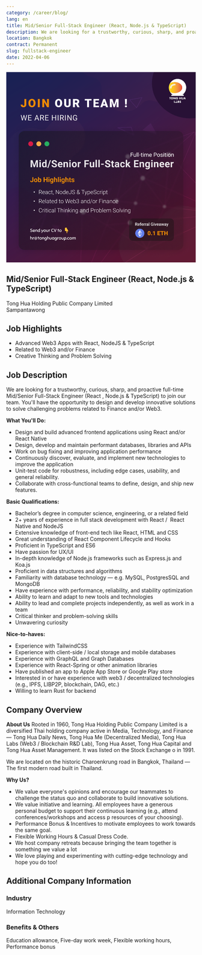 ```yaml
---
category: /career/blog/
lang: en
title: Mid/Senior Full-Stack Engineer (React, Node.js & TypeScript)
description: We are looking for a trustworthy, curious, sharp, and proactive full-time Mid/Senior Full-Stack Engineer (React , Node.js & TypeScript) to join our team. You'll have the opportunity to design and develop innovative solutions to solve challenging problems related to Finance and/or Web3.
location: Bangkok
contract: Permanent
slug: fullstack-engineer
date: 2022-04-06
---
```

![Mid/Senior Full-Stack Engineer (React, Node.js & TypeScript)](../../../images/senior_fullstack_engineer.png)

## Mid/Senior Full-Stack Engineer (React, Node.js & TypeScript)

Tong Hua Holding Public Company Limited  
Sampantawong  

## Job Highlights

- Advanced Web3 Apps with React, NodeJS & TypeScript
- Related to Web3 and/or Finance
- Creative Thinking and Problem Solving

## Job Description

We are looking for a trustworthy, curious, sharp, and proactive full-time Mid/Senior Full-Stack Engineer (React , Node.js & TypeScript) to join our team. You'll have the opportunity to design and develop innovative solutions to solve challenging problems related to Finance and/or Web3.

**What You'll Do:**

- Design and build advanced frontend applications using React and/or React Native
- Design, develop and maintain performant databases, libraries and APIs
- Work on bug fixing and improving application performance
- Continuously discover, evaluate, and implement new technologies to improve the application
- Unit-test code for robustness, including edge cases, usability, and general reliability.
- Collaborate with cross-functional teams to define, design, and ship new features.

**Basic Qualifications:**

- Bachelorʼs degree in computer science, engineering, or a related field
- 2+ years of experience in full stack development with React /  React Native and NodeJS
- Extensive knowledge of front-end tech like React, HTML and CSS
- Great understanding of React Component Lifecycle and Hooks
- Proficient in TypeScript and ES6
- Have passion for UX/UI
- In-depth knowledge of Node.js frameworks such as Express.js and Koa.js
- Proficient in data structures and algorithms
- Familiarity with database technology — e.g. MySQL, PostgresSQL and MongoDB
- Have experience with performance, reliability, and stability optimization
- Ability to learn and adapt to new tools and technologies
- Ability to lead and complete projects independently, as well as work in a team
- Critical thinker and problem-solving skills
- Unwavering curiosity

**Nice-to-haves:**

- Experience with TailwindCSS
- Experience with client-side / local storage and mobile databases
- Experience with GraphQL and Graph Databases
- Experience with React-Spring or other animation libraries
- Have published an app to Apple App Store or Google Play store
- Interested in or have experience with web3 / decentralized technologies (e.g., IPFS, LIBP2P, blockchain, DAG, etc.)
- Willing to learn Rust for backend

## Company Overview

**About Us**
Rooted in 1960, Tong Hua Holding Public Company Limited is a diversified Thai holding company active in Media, Technology, and Finance — Tong Hua Daily News, Tong Hua Me (Decentralized Media), Tong Hua Labs (Web3 / Blockchain R&D Lab), Tong Hua Asset, Tong Hua Capital and Tong Hua Asset Management. It was listed on the Stock Exchange o in 1991.

We are located on the historic Charoenkrung road in Bangkok, Thailand — The first modern road built in Thailand.

**Why Us?**

- We value everyone's opinions and encourage our teammates to challenge the status quo and collaborate to build innovative solutions.
- We value initiative and learning. All employees have a generous personal budget to support their continuous learning (e.g., attend conferences/workshops and access p resources of your choosing).
- Performance Bonus & Incentives to motivate employees to work towards the same goal.
- Flexible Working Hours & Casual Dress Code.
- We host company retreats because bringing the team together is something we value a lot
- We love playing and experimenting with cutting-edge technology and hope you do too!

## Additional Company Information

### Industry

Information Technology

### Benefits & Others

Education allowance, Five-day work week, Flexible working hours, Performance bonus
